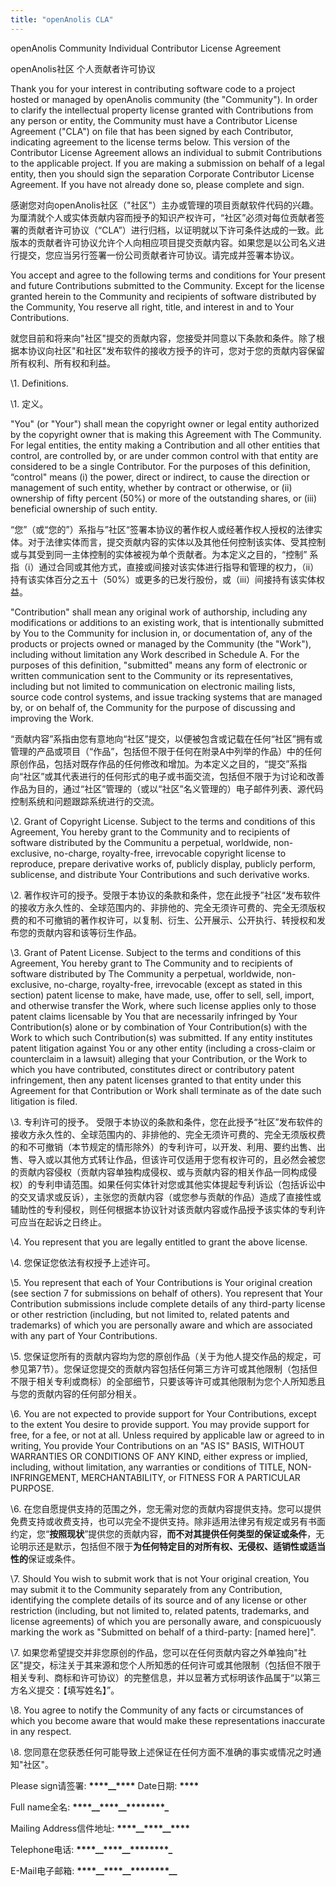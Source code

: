 ```yaml
---
title: "openAnolis CLA"
---
```


openAnolis Community  Individual Contributor License Agreement

openAnolis社区 个人贡献者许可协议



Thank you for your interest in contributing software code to a project hosted or managed by openAnolis community (the "Community"). In order to clarify the intellectual property license granted with Contributions from any person or entity, the Community must have a Contributor License Agreement ("CLA") on file that has been signed by each Contributor, indicating agreement to the license terms below. This version of the Contributor License Agreement allows an individual to submit Contributions to the applicable project. If you are making a submission on behalf of a legal entity, then you should sign the separation Corporate Contributor License Agreement. If you have not already done so, please complete and sign.

感谢您对向openAnolis社区（"社区"）主办或管理的项目贡献软件代码的兴趣。为厘清就个人或实体贡献内容而授予的知识产权许可，“社区”必须对每位贡献者签署的贡献者许可协议（“CLA”）进行归档，以证明就以下许可条件达成的一致。此版本的贡献者许可协议允许个人向相应项目提交贡献内容。如果您是以公司名义进行提交，您应当另行签署一份公司贡献者许可协议。请完成并签署本协议。



You accept and agree to the following terms and conditions for Your present and future Contributions submitted to the Community. Except for the license granted herein to the Community and recipients of software distributed by the Community, You reserve all right, title, and interest in and to Your Contributions.

就您目前和将来向"社区"提交的贡献内容，您接受并同意以下条款和条件。除了根据本协议向社区"和社区"发布软件的接收方授予的许可，您对于您的贡献内容保留所有权利、所有权和利益。



\1. Definitions. 

\1. 定义。



 "You" (or "Your") shall mean the copyright owner or legal entity authorized by the copyright owner that is making this Agreement with The Community. For legal entities, the entity making a Contribution and all other entities that control, are controlled by, or are under common control with that entity are considered to be a single Contributor. For the purposes of this definition, “control" means (i) the power, direct or indirect, to cause the direction or management of such entity, whether by contract or otherwise, or (ii) ownership of fifty percent (50%) or more of the outstanding shares, or (iii) beneficial ownership of such entity.

 “您”（或“您的”）系指与”社区“签署本协议的著作权人或经著作权人授权的法律实体。对于法律实体而言，提交贡献内容的实体以及其他任何控制该实体、受其控制或与其受到同一主体控制的实体被视为单个贡献者。为本定义之目的，“控制” 系指（i）通过合同或其他方式，直接或间接对该实体进行指导和管理的权力，（ii）持有该实体百分之五十（50%）或更多的已发行股份，或（iii）间接持有该实体权益。



"Contribution" shall mean any original work of authorship, including any modifications or additions to an existing work, that is intentionally submitted by You to the Community for inclusion in, or documentation of, any of the products or projects owned or managed by the Community (the "Work"), including without limitation any Work described in Schedule A. For the purposes of this definition, "submitted" means any form of electronic or written communication sent to the Community or its representatives, including but not limited to communication on electronic mailing lists, source code control systems, and issue tracking systems that are managed by, or on behalf of, the Community for the purpose of discussing and improving the Work.

“贡献内容”系指由您有意地向“社区”提交，以便被包含或记载在任何“社区”拥有或管理的产品或项目（“作品”，包括但不限于任何在附录A中列举的作品）中的任何原创作品，包括对既存作品的任何修改和增加。为本定义之目的，“提交”系指向“社区”或其代表进行的任何形式的电子或书面交流，包括但不限于为讨论和改善作品为目的，通过“社区”管理的（或以“社区”名义管理的）电子邮件列表、源代码控制系统和问题跟踪系统进行的交流。



\2. Grant of Copyright License. Subject to the terms and conditions of this Agreement, You hereby grant to the Community and to recipients of software distributed by the Communitu a perpetual, worldwide, non-exclusive, no-charge, royalty-free, irrevocable copyright license to reproduce, prepare derivative works of, publicly display, publicly perform, sublicense, and distribute Your Contributions and such derivative works.

\2. 著作权许可的授予。受限于本协议的条款和条件，您在此授予”社区“发布软件的接收方永久性的、全球范围内的、非排他的、完全无须许可费的、完全无须版权费的和不可撤销的著作权许可，以复制、衍生、公开展示、公开执行、转授权和发布您的贡献内容和该等衍生作品。



\3. Grant of Patent License. Subject to the terms and conditions of this Agreement, You hereby grant to The Community and to recipients of software distributed by The Community a perpetual, worldwide, non-exclusive, no-charge, royalty-free, irrevocable (except as stated in this section) patent license to make, have made, use, offer to sell, sell, import, and otherwise transfer the Work, where such license applies only to those patent claims licensable by You that are necessarily infringed by Your Contribution(s) alone or by combination of Your Contribution(s) with the Work to which such Contribution(s) was submitted. If any entity institutes patent litigation against You or any other entity (including a cross-claim or counterclaim in a lawsuit) alleging that your Contribution, or the Work to which you have contributed, constitutes direct or contributory patent infringement, then any patent licenses granted to that entity under this Agreement for that Contribution or Work shall terminate as of the date such litigation is filed.

\3. 专利许可的授予。 受限于本协议的条款和条件，您在此授予“社区”发布软件的接收方永久性的、全球范围内的、非排他的、完全无须许可费的、完全无须版权费的和不可撤销（本节规定的情形除外）的专利许可，以开发、利用、要约出售、出售、导入或以其他方式转让作品，但该许可仅适用于您有权许可的，且必然会被您的贡献内容侵权（贡献内容单独构成侵权、或与贡献内容的相关作品一同构成侵权）的专利申请范围。如果任何实体针对您或其他实体提起专利诉讼（包括诉讼中的交叉请求或反诉），主张您的贡献内容（或您参与贡献的作品）造成了直接性或辅助性的专利侵权，则任何根据本协议针对该贡献内容或作品授予该实体的专利许可应当在起诉之日终止。



\4. You represent that you are legally entitled to grant the above license. 

\4. 您保证您依法有权授予上述许可。



\5. You represent that each of Your Contributions is Your original creation (see section 7 for submissions on behalf of others). You represent that Your Contribution submissions include complete details of any third-party license or other restriction (including, but not limited to, related patents and trademarks) of which you are personally aware and which are associated with any part of Your Contributions.

\5. 您保证您所有的贡献内容均为您的原创作品（关于为他人提交作品的规定，可参见第7节）。您保证您提交的贡献内容包括任何第三方许可或其他限制（包括但不限于相关专利或商标）的全部细节，只要该等许可或其他限制为您个人所知悉且与您的贡献内容的任何部分相关。



\6. You are not expected to provide support for Your Contributions, except to the extent You desire to provide support. You may provide support for free, for a fee, or not at all. Unless required by applicable law or agreed to in writing, You provide Your Contributions on an "AS IS" BASIS, WITHOUT WARRANTIES OR CONDITIONS OF ANY KIND, either express or implied, including, without limitation, any warranties or conditions of TITLE, NON- INFRINGEMENT, MERCHANTABILITY, or FITNESS FOR A PARTICULAR PURPOSE.

\6. 在您自愿提供支持的范围之外，您无需对您的贡献内容提供支持。您可以提供免费支持或收费支持，也可以完全不提供支持。除非适用法律另有规定或另有书面约定，您“**按照现状**”提供您的贡献内容，**而不对其提供任何类型的保证或条件**，无论明示还是默示，包括但不限于**为任何特定目的对所有权、无侵权、适销性或适当性的**保证或条件。



\7. Should You wish to submit work that is not Your original creation, You may submit it to the Community separately from any Contribution, identifying the complete details of its source and of any license or other restriction (including, but not limited to, related patents, trademarks, and license agreements) of which you are personally aware, and conspicuously marking the work as "Submitted on behalf of a third-party: [named here]".

\7. 如果您希望提交并非您原创的作品，您可以在任何贡献内容之外单独向"社区"提交，标注关于其来源和您个人所知悉的任何许可或其他限制（包括但不限于相关专利、商标和许可协议）的完整信息，并以显著方式标明该作品属于“以第三方名义提交：【填写姓名】”。



\8. You agree to notify the Community of any facts or circumstances of which you become aware that would make these representations inaccurate in any respect.

\8. 您同意在您获悉任何可能导致上述保证在任何方面不准确的事实或情况之时通知"社区"。



Please sign请签署: **__****__****__****__****__** Date日期: **__****__**



Full name全名: **__****__****__****__****__****__****__****__****_**



Mailing Address信件地址: **__****__****__****__****__****__****__****__**



Telephone电话: **__****__****__****__****__****__****__****__****_**



E-Mail电子邮箱:  **__****__****__****__****__****__****__****__****__**